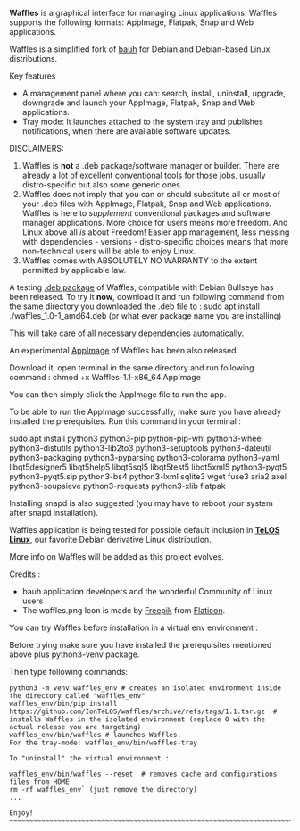 **Waffles** is a graphical interface for managing Linux applications. Waffles supports the following formats: AppImage, Flatpak, Snap and Web applications.

Waffles is a simplified fork of [bauh](https://github.com/vinifmor/bauh) for Debian and Debian-based Linux distributions.

Key features
- A management panel where you can: search, install, uninstall, upgrade, downgrade and launch your AppImage, Flatpak, Snap and Web applications.  
- Tray mode: It launches attached to the system tray and publishes notifications, when there are available software updates.

DISCLAIMERS:
1. Waffles is **not** a .deb package/software manager or builder. There are already a lot of excellent conventional tools for those jobs, usually distro-specific but also some generic ones.
2. Waffles does not imply that you can or should substitute all or most of your .deb files with AppImage, Flatpak, Snap and Web applications. Waffles is here to *supplement* conventional packages and software manager applications. More choice for users means more freedom. And Linux above all *is* about Freedom! Easier app management, less messing with dependencies - versions - distro-specific choices means that more non-technical users will be able to enjoy Linux.
3. Waffles comes with ABSOLUTELY NO WARRANTY to the extent permitted by applicable law.

A testing [.deb package](https://github.com/IonTeLOS/waffles/releases/download/1.1/waffles_1.1-1_amd64.deb) of Waffles, compatible with Debian Bullseye has been released. To try it **now**, download it and run following command from the same directory you downloaded the .deb file to : sudo apt install ./waffles_1.0-1_amd64.deb (or what ever package name you are installing)

This will take care of all necessary dependencies automatically.

An experimental [AppImage](https://github.com/IonTeLOS/waffles/releases/download/1.0/Waffles_App_Control-1.0-x86_64.AppImage) of Waffles has been also released.

Download it, open terminal in the same directory and run following command : chmod +x Waffles-1.1-x86_64.AppImage

You can then simply click the AppImage file to run the app.

To be able to run the AppImage successfully, make sure you have already installed the prerequisites. Run this command in your terminal :

sudo apt install python3 python3-pip python-pip-whl python3-wheel python3-distutils python3-lib2to3 python3-setuptools python3-dateutil python3-packaging python3-pyparsing python3-colorama python3-yaml libqt5designer5 libqt5help5 libqt5sql5 libqt5test5 libqt5xml5 python3-pyqt5 python3-pyqt5.sip python3-bs4 python3-lxml sqlite3 wget fuse3 aria2 axel python3-soupsieve python3-requests python3-xlib flatpak

Installing snapd is also suggested (you may have to reboot your system after snapd installation).

Waffles application is being tested for possible default inclusion in [**TeLOS Linux**](https://teloslinux.org), our favorite Debian derivative Linux distribution.

More info on Waffles will be added as this project evolves.

Credits :
- bauh application developers and the wonderful Community of Linux users
- The waffles.png Icon is made by [Freepik](https://www.freepik.com) from [Flaticon](https://www.flaticon.com).

You can try Waffles before installation in a virtual env environment :

Before trying make sure you have installed the prerequisites mentioned above plus python3-venv package.

Then type following commands:

```
python3 -m venv waffles_env # creates an isolated environment inside the directory called "waffles_env"
waffles_env/bin/pip install https://github.com/IonTeLOS/waffles/archive/refs/tags/1.1.tar.gz  # installs Waffles in the isolated environment (replace 0 with the actual release you are targeting)
waffles_env/bin/waffles # launches Waffles.
For the tray-mode: waffles_env/bin/waffles-tray

To "uninstall" the virtual environment :

waffles_env/bin/waffles --reset  # removes cache and configurations files from HOME
rm -rf waffles_env` (just remove the directory)
...

Enjoy!
~~~~~~~~~~~~~~~~~~~~~~~~~~~~~~~~~~~~~~~~~~~~~~~~~~~~~~~~~~~~~~~~~~~~~~~~~~~~~~~~~~~~~~~~~~~~~~~~~~~~~~~~~~~~~~~~~~~~~~~~~~~~~~~~~~~~~~~~~~~~~~~~~~~~~~~~~~~~~~~~~~
